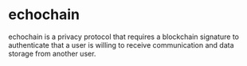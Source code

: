 
# echochain

echochain is a privacy protocol that requires a blockchain signature to 
authenticate that a user is willing to receive communication and data 
storage from another user.
